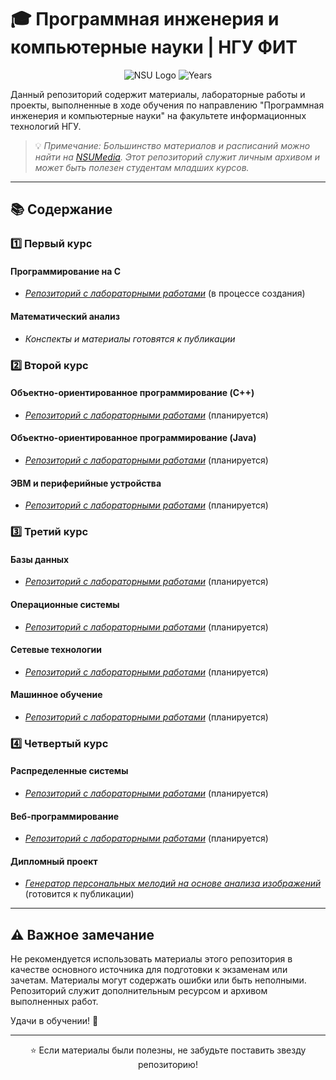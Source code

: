 # 🎓 Программная инженерия и компьютерные науки | НГУ ФИТ

<div align="center">

![NSU Logo](https://img.shields.io/badge/НГУ-ФИТ-blue?style=for-the-badge&logo=university)
![Years](https://img.shields.io/badge/2021–2025-Бакалавриат-success?style=for-the-badge)

</div>

Данный репозиторий содержит материалы, лабораторные работы и проекты, выполненные в ходе обучения по направлению "Программная инженерия и компьютерные науки" на факультете информационных технологий НГУ.

> 💡 *Примечание: Большинство материалов и расписаний можно найти на [NSUMedia](https://www.nsumedia.ru). Этот репозиторий служит личным архивом и может быть полезен студентам младших курсов.*

---

## 📚 Содержание

### 1️⃣ Первый курс

#### Программирование на C
- *[Репозиторий с лабораторными работами](https://github.com/NBx03/NSU-C-Programming)* (в процессе создания)

#### Математический анализ
- *Конспекты и материалы готовятся к публикации*

### 2️⃣ Второй курс

#### Объектно-ориентированное программирование (C++)
- *[Репозиторий с лабораторными работами](https://github.com/NBx03/NSU-OOP-CPP)* (планируется)

#### Объектно-ориентированное программирование (Java)
- *[Репозиторий с лабораторными работами](https://github.com/NBx03/NSU-OOP-Java)* (планируется)

#### ЭВМ и периферийные устройства
- *[Репозиторий с лабораторными работами](https://github.com/NBx03/NSU-EVM)* (планируется)

### 3️⃣ Третий курс

#### Базы данных
- *[Репозиторий с лабораторными работами](https://github.com/NBx03/NSU-Databases)* (планируется)

#### Операционные системы
- *[Репозиторий с лабораторными работами](https://github.com/NBx03/NSU-Operating-Systems)* (планируется)

#### Сетевые технологии
- *[Репозиторий с лабораторными работами](https://github.com/NBx03/NSU-Networking)* (планируется)

#### Машинное обучение
- *[Репозиторий с лабораторными работами](https://github.com/NBx03/NSU-Machine-Learning)* (планируется)

### 4️⃣ Четвертый курс

#### Распределенные системы
- *[Репозиторий с лабораторными работами](https://github.com/NBx03/NSU-Distributed-Systems)* (планируется)

#### Веб-программирование
- *[Репозиторий с лабораторными работами](https://github.com/NBx03/NSU-Web-Development)* (планируется)

#### Дипломный проект
- *[Генератор персональных мелодий на основе анализа изображений](https://github.com/NBx03/Emotion-Music-Generator)* (готовится к публикации)

---

## ⚠️ Важное замечание

Не рекомендуется использовать материалы этого репозитория в качестве основного источника для подготовки к экзаменам или зачетам. Материалы могут содержать ошибки или быть неполными. Репозиторий служит дополнительным ресурсом и архивом выполненных работ.

Удачи в обучении! 🚀

---

<div align="center">

⭐ Если материалы были полезны, не забудьте поставить звезду репозиторию!

</div>
